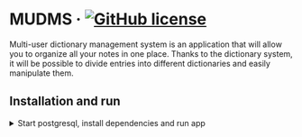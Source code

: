 # MUDMS &middot; [![GitHub license](https://img.shields.io/badge/license-MIT-blue.svg)](https://github.com/Porhay/multi-user-dms/blob/master/LICENSE)

Multi-user dictionary management system is an application that will allow you to organize all your notes in one place. 
Thanks to the dictionary system, it will be possible to divide entries into different dictionaries and easily manipulate them.

## Installation and run
<details>
<summary>Start postgresql, install dependencies and run app</summary>

#### Requires [Node.js](https://nodejs.org/) v14+ to run.

1.Make sure you have Node.js, Docker and Git installed!

2.Install dependencies for server and client sides:
```sh
$ cd server  # client
$ npm install
```

3.Run database
```sh
$ cd server/dev-deploy/
$ make run
```

4.Start client and server from different terminals
```sh
$ cd client  # server
$ npm run start  # dev
```

</details>

